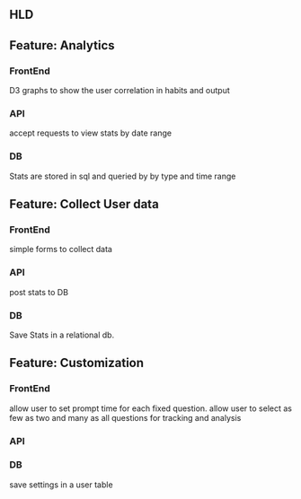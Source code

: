 ## HLD

## Feature: Analytics

### FrontEnd
  D3 graphs to show the user correlation in habits and output

### API
  accept requests to view stats by date range

### DB
  Stats are stored in sql and queried by by type and time range

## Feature: Collect User data

### FrontEnd
  simple forms to collect data

### API
  post stats to DB

### DB
  Save Stats in a relational db.

## Feature: Customization

### FrontEnd
  allow user to set prompt time for each fixed question.
  allow user to select as few as two and many as all questions for tracking and analysis

### API

### DB
  save settings in a user table
